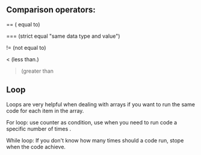 ## Comparison operators:

== ( equal to) 

=== (strict equal "same data type and value")

!=  (not equal to)

 < (less than.)

> (greater than

## Loop

Loops are very helpful when dealing with arrays if you want to run the same code for each item
in the array.

For loop: use counter as condition, use when you need to run code a specific number of times .

While loop: If you don't know how many times should a code run, stope when the code achieve.